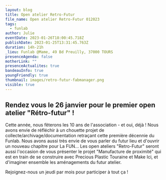 ```yaml
---
layout: blog
title: Open atelier Retro-Futur
file_name: Open atelier Retro-Futur 012023
tags:
  - funlab
author: Julie
eventDate: 2023-01-26T18:00:45.718Z
publishDate: 2023-01-25T13:31:45.763Z
duration: 14h-21h
_lieu: Funlab @Mame, 49 Bd Preuilly, 37000 TOURS
presenceAgenda: false
motherLink: ""
presenceActualites: true
bandeauInfo: true
youngFriendly: true
thumbnail: images/retro-futur-fabmanager.png
visible: true
---
```

## Rendez vous le 26 janvier pour le premier open atelier "Rétro-futur" !

Cette année, nous fêterons les 10 ans de l'association - et oui, déjà ! Nous avons envie de réfléchir à un chouette projet de collecte/archivage/documentation retraçant cette première décennie du Funlab. Nous avons aussi très envie de vous parler du futur lieu et d'ouvrir un nouveau chapitre pour La FUN... Les open ateliers "Retro-Futur" seront aussi l'occasion de vous présenter le projet "Manufacture de proximité" qui est en train de se construire avec Precious Plastic Touraine et Make Ici, et d'imaginer ensemble les aménagements du futur atelier.

Rejoignez-nous un jeudi par mois pour participer à tout ça !